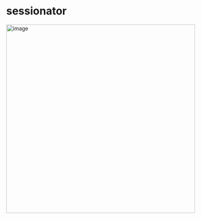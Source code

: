# sessionator
<img width="503" alt="image" src="https://github.com/aquemaati/sessionator/assets/160750138/623c947c-3533-460f-9525-e87115232213">
